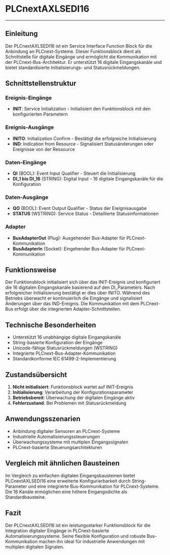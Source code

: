 # PLCnextAXLSEDI16

* * * * * * * * * *
## Einleitung
Der PLCnextAXLSEDI16 ist ein Service Interface Function Block für die Anbindung an PLCnext-Systeme. Dieser Funktionsblock dient als Schnittstelle für digitale Eingänge und ermöglicht die Kommunikation mit der PLCnext-Bus-Architektur. Er unterstützt 16 digitale Eingangskanäle und bietet standardisierte Initialisierungs- und Statusrückmeldungen.

## Schnittstellenstruktur

### **Ereignis-Eingänge**
- **INIT**: Service Initialization - Initialisiert den Funktionsblock mit den konfigurierten Parametern

### **Ereignis-Ausgänge**
- **INITO**: Initialization Confirm - Bestätigt die erfolgreiche Initialisierung
- **IND**: Indication from Resource - Signalisiert Statusänderungen oder Ereignisse von der Ressource

### **Daten-Eingänge**
- **QI** (BOOL): Event Input Qualifier - Steuert die Initialisierung
- **DI_1 bis DI_16** (STRING): Digital Input - 16 digitale Eingangskanäle für die Konfiguration

### **Daten-Ausgänge**
- **QO** (BOOL): Event Output Qualifier - Status der Ereignisausgabe
- **STATUS** (WSTRING): Service Status - Detaillierte Statusinformationen

### **Adapter**
- **BusAdapterOut** (Plug): Ausgehender Bus-Adapter für PLCnext-Kommunikation
- **BusAdapterIn** (Socket): Eingehender Bus-Adapter für PLCnext-Kommunikation

## Funktionsweise
Der Funktionsblock initialisiert sich über das INIT-Ereignis und konfiguriert die 16 digitalen Eingangskanäle basierend auf den DI_Parameters. Nach erfolgreicher Initialisierung bestätigt er dies über INITO. Während des Betriebs überwacht er kontinuierlich die Eingänge und signalisiert Änderungen über das IND-Ereignis. Die Kommunikation mit dem PLCnext-Bus erfolgt über die integrierten Adapter-Schnittstellen.

## Technische Besonderheiten
- Unterstützt 16 unabhängige digitale Eingangskanäle
- String-basierte Konfiguration der Eingänge
- Unicode-fähige Statusrückmeldungen (WSTRING)
- Integrierte PLCnext-Bus-Adapter-Kommunikation
- Standardkonforme IEC 61499-2-Implementierung

## Zustandsübersicht
1. **Nicht initialisiert**: Funktionsblock wartet auf INIT-Ereignis
2. **Initialisierung**: Verarbeitung der Konfigurationsparameter
3. **Betriebsbereit**: Überwachung der digitalen Eingänge aktiv
4. **Fehlerzustand**: Bei Problemen mit Statusrückmeldung

## Anwendungsszenarien
- Anbindung digitaler Sensoren an PLCnext-Systeme
- Industrielle Automatisierungssteuerungen
- Überwachungssysteme mit multiplen Eingangssignalen
- PLCnext-basierte Steuerungsarchitekturen

## Vergleich mit ähnlichen Bausteinen
Im Vergleich zu einfachen digitalen Eingangsbausteinen bietet PLCnextAXLSEDI16 eine erweiterte Konfigurierbarkeit durch String-Parameter und eine integrierte Bus-Kommunikation für PLCnext-Systeme. Die 16 Kanäle ermöglichen eine höhere Eingangsdichte als Standardbausteine.

## Fazit
Der PLCnextAXLSEDI16 ist ein leistungsstarker Funktionsblock für die Integration digitaler Eingänge in PLCnext-basierte Automatisierungssysteme. Seine flexible Konfiguration und robuste Bus-Kommunikation machen ihn ideal für industrielle Anwendungen mit multiplen digitalen Signalen.